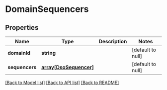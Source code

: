 # DomainSequencers

## Properties
Name | Type | Description | Notes
------------ | ------------- | ------------- | -------------
**domainId** | **string** |  | [default to null]
**sequencers** | [**array[DsoSequencer]**](DsoSequencer.md) |  | [default to null]

[[Back to Model list]](../README.md#documentation-for-models) [[Back to API list]](../README.md#documentation-for-api-endpoints) [[Back to README]](../README.md)


